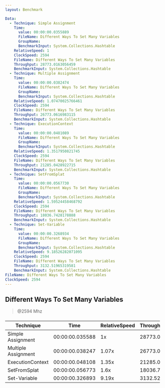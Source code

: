```yaml
---
layout: Benchmark

Data: 
  - Technique: Simple Assignment
    Time: 
      value: 00:00:00.0355889
      FileName: Different Ways To Set Many Variables
      GroupName: 
      BenchmarkInput: System.Collections.Hashtable
    RelativeSpeed: 1
    ClockSpeed: 2594
    FileName: Different Ways To Set Many Variables
    Throughput: 28773.0163056459
    BenchmarkInput: System.Collections.Hashtable
  - Technique: Multiple Assignment
    Time: 
      value: 00:00:00.0382474
      FileName: Different Ways To Set Many Variables
      GroupName: 
      BenchmarkInput: System.Collections.Hashtable
    RelativeSpeed: 1.07470025766461
    ClockSpeed: 2594
    FileName: Different Ways To Set Many Variables
    Throughput: 26773.0616983115
    BenchmarkInput: System.Collections.Hashtable
  - Technique: ExecutionContext
    Time: 
      value: 00:00:00.0481089
      FileName: Different Ways To Set Many Variables
      GroupName: 
      BenchmarkInput: System.Collections.Hashtable
    RelativeSpeed: 1.3517950821745
    ClockSpeed: 2594
    FileName: Different Ways To Set Many Variables
    Throughput: 21285.0428922715
    BenchmarkInput: System.Collections.Hashtable
  - Technique: SetFromSplat
    Time: 
      value: 00:00:00.0567730
      FileName: Different Ways To Set Many Variables
      GroupName: 
      BenchmarkInput: System.Collections.Hashtable
    RelativeSpeed: 1.59524458468792
    ClockSpeed: 2594
    FileName: Different Ways To Set Many Variables
    Throughput: 18036.7428178888
    BenchmarkInput: System.Collections.Hashtable
  - Technique: Set-Variable
    Time: 
      value: 00:00:00.3268934
      FileName: Different Ways To Set Many Variables
      GroupName: 
      BenchmarkInput: System.Collections.Hashtable
    RelativeSpeed: 9.18526282071095
    ClockSpeed: 2594
    FileName: Different Ways To Set Many Variables
    Throughput: 3132.51965319581
    BenchmarkInput: System.Collections.Hashtable
FileName: Different Ways To Set Many Variables
ClockSpeed: 2594
---
```

Different Ways To Set Many Variables
------------------------------------
> @2594 Mhz


### 


|Technique          |Time           |RelativeSpeed|Throughput|
|-------------------|---------------|-------------|----------|
|Simple Assignment  |00:00:00.035588|1x           |28773.02/s|
|Multiple Assignment|00:00:00.038247|1.07x        |26773.06/s|
|ExecutionContext   |00:00:00.048108|1.35x        |21285.04/s|
|SetFromSplat       |00:00:00.056773|1.6x         |18036.74/s|
|Set-Variable       |00:00:00.326893|9.19x        |3132.52/s |

